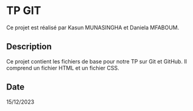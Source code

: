 # TP GIT

Ce projet est réalisé par Kasun MUNASINGHA et Daniela MFABOUM.

## Description
Ce projet contient les fichiers de base pour notre TP sur Git et GitHub. Il comprend un fichier HTML et un fichier CSS.

## Date
15/12/2023